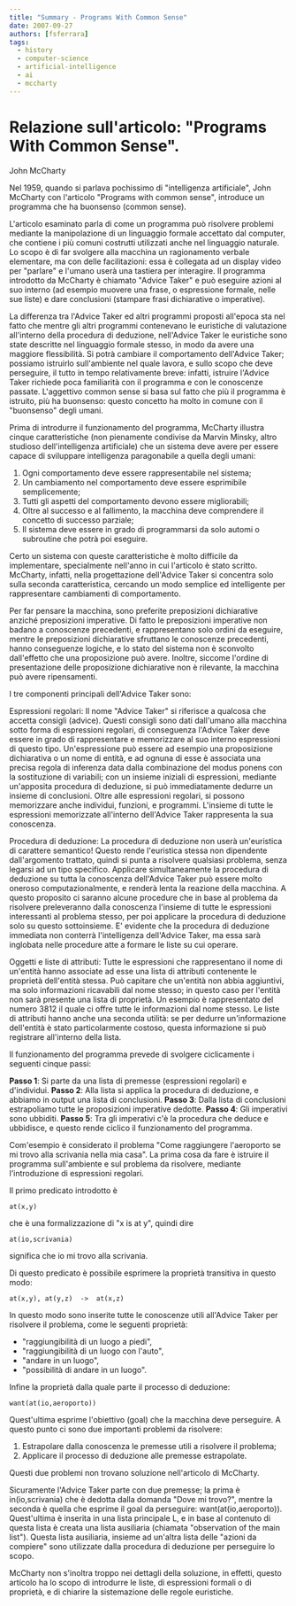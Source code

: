```yaml
---
title: "Summary - Programs With Common Sense"
date: 2007-09-27
authors: [fsferrara]
tags:
  - history
  - computer-science
  - artificial-intelligence
  - ai
  - mccharty
---
```


# Relazione sull'articolo: "Programs With Common Sense".
John McCharty

Nel 1959, quando si parlava pochissimo di "intelligenza artificiale", John McCharty con l'articolo "Programs with common sense", introduce un programma che ha buonsenso (common sense).

<!-- truncate -->

L'articolo esaminato parla di come un programma può risolvere problemi mediante la manipolazione di un linguaggio formale accettato dal computer, che contiene i più comuni costrutti utilizzati anche nel linguaggio naturale. Lo scopo è di far svolgere alla macchina un ragionamento verbale elementare, ma con delle facilitazioni: essa è collegata ad un display video per "parlare" e l'umano userà una tastiera per interagire. Il programma introdotto da McCharty è chiamato "Advice Taker" e può eseguire azioni al suo interno (ad esempio muovere una frase, o espressione formale, nelle sue liste) e dare conclusioni (stampare frasi dichiarative o imperative).

La differenza tra l'Advice Taker ed altri programmi proposti all'epoca sta nel fatto che mentre gli altri programmi contenevano le euristiche di valutazione all'interno della procedura di deduzione, nell'Advice Taker le euristiche sono state descritte nel linguaggio formale stesso, in modo da avere una maggiore flessibilità. Si potrà cambiare il comportamento dell'Advice Taker; possiamo istruirlo sull'ambiente nel quale lavora, e sullo scopo che deve perseguire, il tutto in tempo relativamente breve: infatti, istruire l'Advice Taker richiede poca familiarità con il programma e con le conoscenze passate. L'aggettivo common sense si basa sul fatto che più il programma è istruito, più ha buonsenso: questo concetto ha molto in comune con il "buonsenso" degli umani.

Prima di introdurre il funzionamento del programma, McCharty illustra cinque caratteristiche (non pienamente condivise da Marvin Minsky, altro studioso dell'intelligenza artificiale) che un sistema deve avere per essere capace di sviluppare intelligenza paragonabile a quella degli umani:

1. Ogni comportamento deve essere rappresentabile nel sistema;
2. Un cambiamento nel comportamento deve essere esprimibile semplicemente;
3. Tutti gli aspetti del comportamento devono essere migliorabili;
4. Oltre al successo e al fallimento, la macchina deve comprendere il concetto di successo parziale;
5. Il sistema deve essere in grado di programmarsi da solo automi o subroutine che potrà poi eseguire.

Certo un sistema con queste caratteristiche è molto difficile da implementare, specialmente nell'anno in cui l'articolo è stato scritto. McCharty, infatti, nella progettazione dell'Advice Taker si concentra solo sulla seconda caratteristica, cercando un modo semplice ed intelligente per rappresentare cambiamenti di comportamento.

Per far pensare la macchina, sono preferite preposizioni dichiarative anziché preposizioni imperative. Di fatto le preposizioni imperative non badano a conoscenze precedenti, e rappresentano solo ordini da eseguire, mentre le preposizioni dichiarative sfruttano le conoscenze precedenti, hanno conseguenze logiche, e lo stato del sistema non è sconvolto dall'effetto che una proposizione può avere. Inoltre, siccome l'ordine di presentazione delle proposizione dichiarative non è rilevante, la macchina può avere ripensamenti.

I tre componenti principali dell'Advice Taker sono:

Espressioni regolari: Il nome "Advice Taker" si riferisce a qualcosa che accetta consigli (advice). Questi consigli sono dati dall'umano alla macchina sotto forma di espressioni regolari, di conseguenza l'Advice Taker deve essere in grado di rappresentare e memorizzare al suo interno espressioni di questo tipo. Un'espressione può essere ad esempio una proposizione dichiarativa o un nome di entità, e ad ognuna di esse è associata una precisa regola di inferenza data dalla combinazione del modus ponens con la sostituzione di variabili; con un insieme iniziali di espressioni, mediante un'apposita procedura di deduzione, si può immediatamente dedurre un insieme di conclusioni. Oltre alle espressioni regolari, si possono memorizzare anche individui, funzioni, e programmi. L'insieme di tutte le espressioni memorizzate all'interno dell'Advice Taker rappresenta la sua conoscenza.

Procedura di deduzione: La procedura di deduzione non userà un'euristica di carattere semantico! Questo rende l'euristica stessa non dipendente dall'argomento trattato, quindi si punta a risolvere qualsiasi problema, senza legarsi ad un tipo specifico.  Applicare simultaneamente la procedura di deduzione su tutta la conoscenza dell'Advice Taker può essere molto oneroso computazionalmente, e renderà lenta la reazione della macchina. A questo proposito ci saranno alcune procedure che in base al problema da risolvere preleveranno dalla conoscenza l'insieme di tutte le espressioni interessanti al problema stesso, per poi applicare la procedura di deduzione solo su questo sottoinsieme. E' evidente che la procedura di deduzione immediata non conterrà l'intelligenza dell'Advice Taker, ma essa sarà inglobata nelle procedure atte a formare le liste su cui operare.

Oggetti e liste di attributi: Tutte le espressioni che rappresentano il nome di un'entità hanno associate ad esse una lista di attributi contenente le proprietà dell'entità stessa. Può capitare che un'entità non abbia aggiuntivi, ma solo informazioni ricavabili dal nome stesso; in questo caso per l'entità non sarà presente una lista di proprietà. Un esempio è rappresentato del numero 3812 il quale ci offre tutte le informazioni dal nome stesso. Le liste di attributi hanno anche una seconda utilità: se per dedurre un'informazione dell'entità è stato particolarmente costoso, questa informazione si può registrare all'interno della lista.
 
Il funzionamento del programma prevede di svolgere ciclicamente i seguenti cinque passi:

**Passo 1**: Si parte da una lista di premesse (espressioni regolari) e d'individui.
**Passo 2**: Alla lista si applica la procedura di deduzione, e abbiamo in output una lista di conclusioni.
**Passo 3**: Dalla lista di conclusioni estrapoliamo tutte le proposizioni imperative dedotte.
**Passo 4**: Gli imperativi sono ubbiditi.
**Passo 5**: Tra gli imperativi c'è la procedura che deduce e ubbidisce, e questo rende ciclico il funzionamento del programma.

Com'esempio è considerato il problema "Come raggiungere l'aeroporto se mi trovo alla scrivania nella mia casa". La prima cosa da fare è istruire il programma sull'ambiente e sul problema da risolvere, mediante l'introduzione di espressioni regolari.

Il primo predicato introdotto è

```
at(x,y)
```

che è una formalizzazione di "x is at y", quindi dire

```
at(io,scrivania)
```

significa che io mi trovo alla scrivania.

Di questo predicato è possibile esprimere la proprietà transitiva in questo modo:

```
at(x,y), at(y,z)  ->  at(x,z)
```

In questo modo sono inserite tutte le conoscenze utili all'Advice Taker per risolvere il problema, come le seguenti proprietà:

* "raggiungibilità di un luogo a piedi",
* "raggiungibilità di un luogo con l'auto",
* "andare in un luogo",
* "possibilità di andare in un luogo".

Infine la proprietà dalla quale parte il processo di deduzione:

```
want(at(io,aeroporto))
```

Quest'ultima esprime l'obiettivo (goal) che la macchina deve perseguire. A questo punto ci sono due importanti problemi da risolvere:

1. Estrapolare dalla conoscenza le premesse utili a risolvere il problema;
2. Applicare il processo di deduzione alle premesse estrapolate.

Questi due problemi non trovano soluzione nell'articolo di McCharty.

Sicuramente l'Advice Taker parte con due premesse; la prima è in(io,scrivania) che è dedotta dalla domanda "Dove mi trovo?", mentre la seconda è quella che esprime il goal da perseguire: want(at(io,aeroporto)). Quest'ultima è inserita in una lista principale L, e in base al contenuto di questa lista è creata una lista ausiliaria (chiamata "observation of the main list"). Questa lista ausiliaria, insieme ad un'altra lista delle "azioni da compiere" sono utilizzate dalla procedura di deduzione per perseguire lo scopo.

McCharty non s'inoltra troppo nei dettagli della soluzione, in effetti, questo articolo ha lo scopo di introdurre le liste, di espressioni formali o di proprietà, e di chiarire la sistemazione delle regole euristiche.
